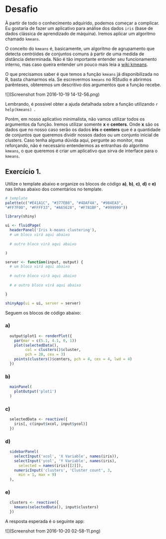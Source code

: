 # Desafio

À partir de todo o conhecimento adquirido, podemos começar a complicar. Eu gostaria de fazer um aplicativo para análise dos dados `iris` (base de dados clássica de aprendizado de máquina). Iremos aplicar um algoritmo chamado `kmeans`.

O conceito do `kmeans` é, basicamente, um algoritmo de agrupamento que detecta centróides de conjuntos comuns à partir de uma medida de distância determinada. Não é tão importante entender seu funcionamento interno, mas caso queira entender um pouco mais leia a [wiki kmeans](https://pt.wikipedia.org/wiki/K-means).

O que precisamos saber é que temos a função `kmeans` já disponibilizada no R, basta chamarmos ela. Se escrevermos `kmeans` no RStudio e abrirmos parênteses, obteremos um descritivo dos argumentos que a função recebe.

![](Screenshot from 2016-10-19 14-12-56.png)

Lembrando, é possivel obter a ajuda detalhada sobre a função utilizando ```r  help(kmeans) ```.

Porém, em nosso aplicativo minimalista, não vamos utilizar todos os argumentos da função. Iremos utilizar somente **x** e **centers**. Onde **x** são os dados que no nosso caso serão os dados **iris** e **centers** que é a quantidade de conjuntos que queremos dividir nossos dados ou um conjunto inicial de clusters. Caso tenha alguma dúvida aqui, pergunte ao monitor, mas reforçando, não é necessário entendermos as entranhas do algoritmo `kmeans`, o que queremos é criar um aplicativo que sirva de interface para o `kmeans`.

## Exercício 1.

Utilize o template abaixo e organize os blocos de código **a)**, **b)**, **c)**, **d)** e **e)** nas linhas abaixo dos comentários no template.

  ```r
  # template
  palette(c("#E41A1C", "#377EB8", "#4DAF4A", "#984EA3",
  "#FF7F00", "#FFFF33", "#A65628", "#F781BF", "#999999"))

  library(shiny)

  ui <- fluidPage(
    headerPanel('Iris k-means clustering'),
    # um bloco virá aqui abaixo
    
    # outro bloco virá aqui abaixo

  )

  server <- function(input, output) {
    # um bloco virá aqui abaixo
    
    # outro bloco virá aqui abaixo
    
    # e outro bloco virá aqui abaixo

  }

  shinyApp(ui = ui, server = server)
  ```
  
  Seguem os blocos de código abaixo:
  
  ### a)
  ```r
    output$plot1 <- renderPlot({
      par(mar = c(5.1, 4.1, 0, 1))
      plot(selectedData(),
           col = clusters()$cluster,
           pch = 20, cex = 3)
      points(clusters()$centers, pch = 4, cex = 4, lwd = 4)
    })
  ```
  
  ### b)
  ```r
    mainPanel(
      plotOutput('plot1')
    )
  ```

  ### c)
  ```r
    selectedData <- reactive({
      iris[, c(input$xcol, input$ycol)]
    })
  ```
  
  ### d)
  ```r
    sidebarPanel(
      selectInput('xcol', 'X Variable', names(iris)),
      selectInput('ycol', 'Y Variable', names(iris),
        selected = names(iris)[[2]]),
      numericInput('clusters', 'Cluster count', 3,
        min = 1, max = 9)
    ),
  ```
  
  ### e)
  ```r
    clusters <- reactive({
      kmeans(selectedData(), input$clusters)
    })
  ```
  
A resposta esperada é o seguinte app:

![](Screenshot from 2016-10-20 02-58-11.png)